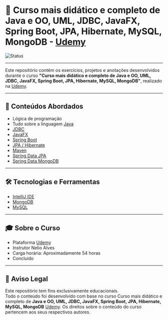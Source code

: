 # 🧠 Curso mais didático e completo de Java e OO, UML, JDBC, JavaFX, Spring Boot, JPA, Hibernate, MySQL, MongoDB - [Udemy](https://www.udemy.com/)

![Status](https://img.shields.io/badge/Status-Concluído-brightgreen)  
<!-- Troque "Concluído" e a cor conforme o status:  
     Concluído → brightgreen
     Em Andamento: yellow  
     Pausado: orange  
     Cancelado: red -->

---

Este repositório contém os exercícios, projetos e anotações desenvolvidos durante o curso **"Curso mais didático e completo de Java e OO, UML, JDBC, JavaFX, Spring Boot, JPA, Hibernate, MySQL, MongoDB"**, realizado na [Udemy](https://www.udemy.com/).

---

## 🚀 Conteúdos Abordados

- Lógica de programação
- Tudo sobre a linguagem [Java](https://www.java.com/pt-BR/)
- [JDBC](https://www.devmedia.com.br/jdbc-tutorial/6638)
- [JavaFX](https://openjfx.io/)
- [Spring Boot](https://spring.io/projects/spring-boot)
- [JPA / Hibernate](https://www.devmedia.com.br/jpa-e-hibernate-acessando-dados-em-aplicacoes-java/32711)
- [Maven](https://maven.apache.org/)
- [Spring Data JPA](https://spring.io/projects/spring-data-jpa)
- [Spring Data MongoDB](https://spring.io/projects/spring-data-mongodb)

---

## 🛠 Tecnologias e Ferramentas

- [IntelliJ IDE](https://www.jetbrains.com/pt-br/idea/)
- [MongoDB](https://www.mongodb.com/)
- [MySQL](https://www.mysql.com/)

---

## 🎓 Sobre o Curso

- Plataforma [Udemy](https://www.udemy.com/)
- Instrutor Nelio Alves
- Carga horária: Aproximadamente 54 horas
- Concluído

---

## 📄 Aviso Legal

Este repositório tem fins exclusivamente educacionais.  
Todo o conteúdo foi desenvolvido com base no curso Curso mais didático e completo de **Java e OO, UML, JDBC, JavaFX, Spring Boot, JPA, Hibernate, MySQL, MongoDB** [Udemy](https://www.udemy.com/).
Os direitos sobre o conteúdo do curso pertencem aos seus respectivos autores.
